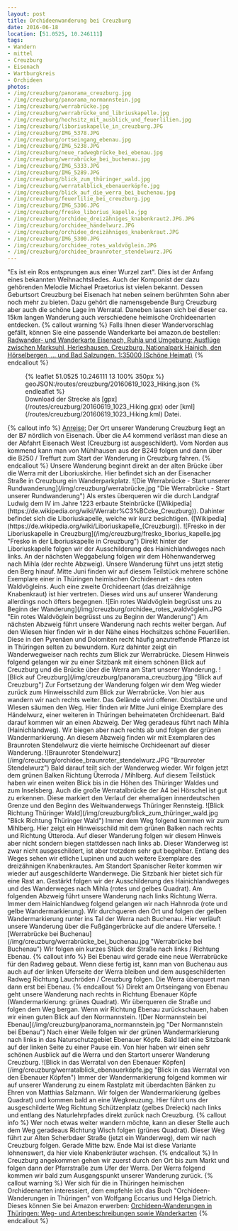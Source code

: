 ```yaml
---
layout: post
title: Orchideenwanderung bei Creuzburg
date: 2016-06-18
location: [51.0525, 10.246111]
tags:
- Wandern
- mittel
- Creuzburg
- Eisenach
- Wartburgkreis
- Orchideen
photos:
- /img/creuzburg/panorama_creuzburg.jpg
- /img/creuzburg/panorama_normannstein.jpg
- /img/creuzburg/werrabrücke.jpg
- /img/creuzburg/werrabrücke_und_libriuskapelle.jpg
- /img/creuzburg/hochsitz_mit_ausblick_und_feuerlilien.jpg
- /img/creuzburg/liboriuskapelle_in_creuzburg.JPG
- /img/creuzburg/IMG_5378.JPG
- /img/creuzburg/ortseingang_ebenau.jpg
- /img/creuzburg/IMG_5238.JPG
- /img/creuzburg/neue_radwegbrücke_bei_ebenau.jpg
- /img/creuzburg/werrabrücke_bei_buchenau.jpg
- /img/creuzburg/IMG_5333.JPG
- /img/creuzburg/IMG_5289.JPG
- /img/creuzburg/blick_zum_thüringer_wald.jpg
- /img/creuzburg/werratalblick_ebenauerköpfe.jpg
- /img/creuzburg/blick_auf_die_werra_bei_buchenau.jpg
- /img/creuzburg/feuerlilie_bei_creuzburg.jpg
- /img/creuzburg/IMG_5306.JPG
- /img/creuzburg/fresko_liborius_kapelle.jpg
- /img/creuzburg/orchidee_dreizähniges_knabenkraut2.JPG.JPG
- /img/creuzburg/orchidee_händelwurz.JPG
- /img/creuzburg/orchidee_dreizähniges_knabenkraut.JPG
- /img/creuzburg/IMG_5300.JPG
- /img/creuzburg/orchidee_rotes_waldvöglein.JPG
- /img/creuzburg/orchidee_braunroter_stendelwurz.JPG
---
```

"Es ist ein Ros entsprungen aus einer Wurzel zart". Dies ist der Anfang eines bekannten Weihnachtsliedes. Auch der Komponist der dazu gehörenden Melodie Michael Praetorius ist vielen bekannt. Dessen Geburtsort Creuzburg bei Eisenach hat neben seinem berühmten Sohn aber noch mehr zu bieten. Dazu gehört die namensgebende Burg Creuzburg aber auch die schöne Lage im Werratal. Daneben lassen sich bei dieser ca. 15km langen Wanderung auch verschiedene heimische Orchideenarten entdecken.
{% callout warning %}
Falls Ihnen dieser Wandervorschlag gefällt, können Sie eine passende Wanderkarte bei amazon.de bestellen:
<a rel="nofollow" href="https://www.amazon.de/Radwander-Wanderkarte-Eisenach-Ruhla-Umgebung/dp/3895911127/ref=as_li_ss_tl?ie=UTF8&ref_=as_sl_pc_as_ss_li_til&linkCode=ll1&tag=thueringergip-21&linkId=3f36e5c4789a75b6495a937047e092f4
">Radwander- und Wanderkarte Eisenach, Ruhla und Umgebung: Ausflüge zwischen Marksuhl, Herleshausen, Creuzburg, Nationalpark Hainich, den Hörselbergen, ... und Bad Salzungen. 1:35000 (Schöne Heimat)</a><img src="http://ir-de.amazon-adsystem.com/e/ir?t=thueringergip-21&l=as2&o=3&a=3895911127" width="1" height="1" border="0" alt="" style="border:none !important; margin:0px !important;" />
{% endcallout %}
<figure>
{% leaflet 51.0525 10.246111 13 100% 350px %}
geoJSON:/routes/creuzburg/20160619_1023_Hiking.json
{% endleaflet %}
<figcaption>Download der Strecke als [gpx](/routes/creuzburg/20160619_1023_Hiking.gpx) oder [kml](/routes/creuzburg/20160619_1023_Hiking.kml) Datei.</figcaption></figure>
<!-- more -->
{% callout info %}
<u>Anreise:</u> Der Ort unserer Wanderung Creuzburg liegt an der B7 nördlich von Eisenach. Über die A4 kommend verlässt man diese an der Abfahrt Eisenach West (Creuzburg ist ausgeschildert). Vom Norden aus kommend kann man von Mühlhausen aus der B249 folgen und dann über die B250 / Treffurt zum Start der Wanderung in Creuzburg fahren.
{% endcallout %}
Unsere Wanderung beginnt direkt an der alten Brücke über die Werra mit der Liboriuskirche. Hier befindet sich an der Eisenacher Straße in Creuzburg ein Wanderparkplatz.
![Die Werrabrücke - Start unserer Rundwanderung](/img/creuzburg/werrabrücke.jpg "Die Werrabrücke - Start unserer Rundwanderung")
Als erstes überqueren wir die durch Landgraf Ludwig dem IV im Jahre 1223 erbaute Steinbrücke ([Wikipedia](https://de.wikipedia.org/wiki/Werrabr%C3%BCcke_Creuzburg)). Dahinter befindet sich die Liboriuskapelle, welche wir kurz besichtigen. ([Wikipedia](https://de.wikipedia.org/wiki/Liboriuskapelle_(Creuzburg)).
![Fresko in der Liboriuskapelle in Creuzburg](/img/creuzburg/fresko_liborius_kapelle.jpg "Fresko in der Liboriuskapelle in Creuzburg")
Direkt hinter der Liboriuskapelle folgen wir der Ausschilderung des Hainichlandweges nach links. An der nächsten Weggabelung folgen wir dem Höhenwanderweg nach Mihla (der rechte Abzweig). Unsere Wanderung führt uns jetzt stetig den Berg hinauf. Mitte Juni finden wir auf diesem Teilstück mehrere schöne Exemplare einer in Thüringen heimischen Orchideenart - des roten Waldvögleins. Auch eine zweite Orchideenart (das dreizähnige Knabenkraut) ist hier vertreten. Dieses wird uns auf unserer Wanderung allerdings noch öfters begegnen.
![Ein rotes Waldvöglein begrüsst uns zu Beginn der Wanderung](/img/creuzburg/orchidee_rotes_waldvöglein.JPG "Ein rotes Waldvöglein begrüsst uns zu Beginn der Wanderung")
Am nächsten Abzweig führt unsere Wanderung nach rechts weiter bergan. Auf den Wiesen hier finden wir in der Nähe eines Hochsitzes schöne Feuerlilien. Diese in den Pyrenäen und Dolomiten recht häufig anzutreffende Pflanze ist in Thüringen selten zu bewundern. Kurz dahinter zeigt ein Wanderwegweiser nach rechts zum Blick zur Werrabrücke. Diesem Hinweis folgend gelangen wir zu einer Sitzbank mit einem schönen Blick auf Creuzburg und die Brücke über die Werra am Start unserer Wanderung.
![Blick auf Creuzburg](/img/creuzburg/panorama_creuzburg.jpg "Blick auf Creuzburg")
Zur Fortsetzung der Wanderung folgen wir dem Weg wieder zurück zum Hinweisschild zum Blick zur Werrabrücke. Von hier aus wandern wir nach rechts weiter. Das Gelände wird offener. Obstbäume und Wiesen säumen den Weg. Hier finden wir Mitte Juni einige Exemplare des Händelwurz, einer weiteren in Thüringen beheimateten Orchideenart. Bald darauf kommen wir an einen Abzweig. Der Weg geradeaus führt nach Mihla (Hainichlandweg). Wir biegen aber nach rechts ab und folgen der grünen Wandermarkierung. An diesem Abzweig finden wir mit  Exemplaren des Braunroten Stendelwurz die vierte heimische Orchideenart auf dieser Wanderung.
![Braunroter Stendelwurz](/img/creuzburg/orchidee_braunroter_stendelwurz.JPG "Braunroter Stendelwurz")
Bald darauf teilt sich der Wanderweg wieder. Wir folgen jetzt dem grünen Balken Richtung Üterroda / Mihlberg. Auf diesem Teilstück haben wir einen weiten Blick bis in die Höhen des Thüringer Waldes und zum Inselsberg. Auch die große Werratalbrücke der A4 bei Hörschel ist gut zu erkennen. Diese markiert den Verlauf der ehemaligen innerdeutschen Grenze und den Beginn des Weitwanderwegs Thüringer Rennsteig.
![Blick Richtung Thüringer Wald](/img/creuzburg/blick_zum_thüringer_wald.jpg "Blick Richtung Thüringer Wald")
Immer dem Weg folgend kommen wir zum Mihlberg. Hier zeigt ein Hinweisschild mit dem grünen Balken nach rechts und Richtung Ütteroda. Auf dieser Wanderung folgen wir diesem Hinweis aber nicht sondern biegen stattdessen nach links ab. Dieser Wanderweg ist zwar  nicht ausgeschildert, ist aber trotzdem sehr gut begehbar. Entlang des Weges sehen wir etliche Lupinen und auch weitere Exemplare des dreizähnigen Knabenkrautes. Am Standort Spanischer Reiter kommen wir wieder auf ausgeschilderte Wanderwege. Die Sitzbank hier bietet sich für eine Rast an. Gestärkt folgen wir der Ausschilderung des Hainichlandweges und des Wanderweges nach Mihla (rotes und gelbes Quadrat). Am folgenden Abzweig führt unsere Wanderung nach links Richtung Werra. Immer dem Hainichlandweg folgend gelangen wir nach Hahnroda (rote und gelbe Wandermarkierung). Wir durchqueren den Ort und folgen der gelben Wandermarkierung runter ins Tal der Werra nach Buchenau. Hier verläuft unsere Wanderung über die Fußgängerbrücke auf die andere Uferseite.
![Werrabrücke bei Buchenau](/img/creuzburg/werrabrücke_bei_buchenau.jpg "Werrabrücke bei Buchenau")
Wir folgen ein kurzes Stück der Straße nach links / Richtung Ebenau.
{% callout info %}
Bei Ebenau wird gerade eine neue Werrabrücke für den Radweg gebaut. Wenn diese fertig ist, kann man von Buchenau aus auch auf der linken Uferseite der Werra bleiben und dem ausgeschilderten Radweg Richtung Lauchröden / Creuzburg folgen. Die Werra überquert man dann erst bei Ebenau.
{% endcallout %}
Direkt am Ortseingang von Ebenau geht unsere Wanderung nach rechts in Richtung Ebenauer Köpfe (Wandermarkierung: grünes Quadrat). Wir überqueren die Straße und folgen dem Weg bergan. Wenn wir Richtung Ebenau zurückschauen, haben wir einen guten Blick auf den Normannstein.
![Der Normannstein bei Ebenau](/img/creuzburg/panorama_normannstein.jpg "Der Normannstein bei Ebenau")
Nach einer Weile folgen wir der grünen Wandermarkierung nach links in das Naturschutzgebiet Ebenauer Köpfe. Bald lädt eine Sitzbank auf der linken Seite zu einer Pause ein. Von hier haben wir einen sehr schönen Ausblick auf die Werra und den Startort unserer Wanderung Creuzburg.
![Blick in das Werratal von den Ebenauer Köpfen](/img/creuzburg/werratalblick_ebenauerköpfe.jpg "Blick in das Werratal von den Ebenauer Köpfen")
Immer der Wandermarkierung folgend kommen wir auf unserer Wanderung zu einem Rastplatz mit überdachten Bänken zu Ehren von Matthias Salzmann. Wir folgen der Wandermarkierung (gelbes Quadrat) und kommen bald an eine Wegkreuzung. Hier führt uns der ausgeschilderte Weg Richtung Schützenplatz (gelbes Dreieck) nach links und entlang des Naturlehrpfades direkt zurück nach Creuzburg.
{% callout info %}
Wer noch etwas weiter wandern möchte, kann an dieser Stelle auch dem Weg geradeaus Richtung Wisch folgen (grünes Quadrat). Dieser Weg führt zur Alten Scherbdaer Straße (jetzt ein Wanderweg), dem wir nach Creuzburg folgen. Gerade Mitte bzw. Ende Mai ist diese Variante lohnenswert, da hier viele Knabenkräuter wachsen.
{% endcallout %}
In Creuzburg angekommen gehen wir zuerst durch den Ort bis zum Markt und folgen dann der Pfarrstraße zum Ufer der Werra. Der Werra folgend kommen wir bald zum Ausgangspunkt unserer Wanderung zurück.
{% callout warning %}
Wer sich für die in Thüringen heimischen Orchideenarten interessiert, dem empfehle ich das Buch "Orchideen-Wanderungen in Thüringen" von Wolfgang Eccarius und Helga Dietrich. Dieses können Sie bei Amazon erwerben:
<a rel="nofollow" href="http://www.amazon.de/gp/product/3937107207/ref=as_li_tl?ie=UTF8&camp=1638&creative=6742&creativeASIN=3937107207&linkCode=as2&tag=thueringergip-21">Orchideen-Wanderungen in Thüringen: Weg- und Artenbeschreibungen sowie Wanderkarten</a><img src="http://ir-de.amazon-adsystem.com/e/ir?t=thueringergip-21&l=as2&o=3&a=3937107207" width="1" height="1" border="0" alt="" style="border:none !important; margin:0px !important;" />
{% endcallout %}

